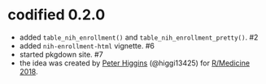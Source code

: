 
# codified 0.2.0

* added `table_nih_enrollment()` and `table_nih_enrollment_pretty()`. #2
* added `nih-enrollment-html` vignette. #6
* started pkgdown site. #7
* the idea was created by [Peter Higgins](http://www.med.umich.edu/higginslab/) (@higgi13425) for [R/Medicine 2018](http://r-medicine.com/).
